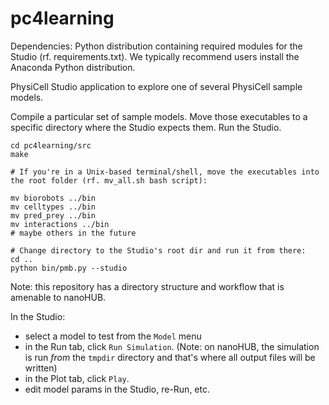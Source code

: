 # pc4learning

Dependencies: Python distribution containing required modules for the Studio (rf. requirements.txt). We typically recommend users install the Anaconda Python distribution.

PhysiCell Studio application to explore one of several PhysiCell sample models.

Compile a particular set of sample models. Move those executables to a specific directory where the Studio expects them. Run the Studio.
```
cd pc4learning/src
make

# If you're in a Unix-based terminal/shell, move the executables into the root folder (rf. mv_all.sh bash script):

mv biorobots ../bin
mv celltypes ../bin
mv pred_prey ../bin
mv interactions ../bin
# maybe others in the future

# Change directory to the Studio's root dir and run it from there:
cd ..
python bin/pmb.py --studio
```

Note: this repository has a directory structure and workflow that is amenable to nanoHUB.

In the Studio:
* select a model to test from the `Model` menu
* in the Run tab, click `Run Simulation`. (Note: on nanoHUB, the simulation is run *from* the `tmpdir` directory and that's where all output files will be written)
* in the Plot tab, click `Play`.
* edit model params in the Studio, re-Run, etc.
